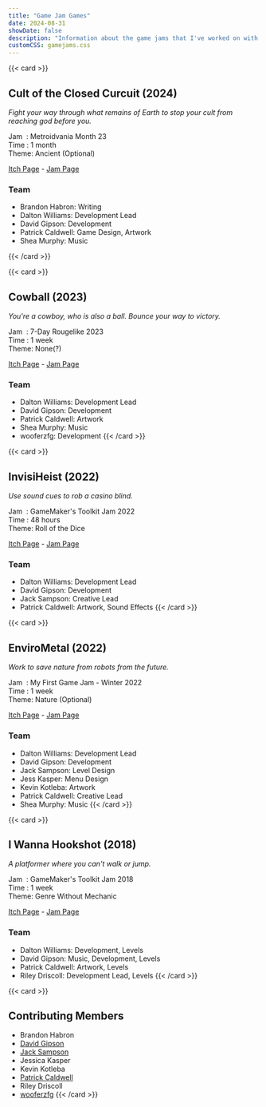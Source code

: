 ```yaml
---
title: "Game Jam Games"
date: 2024-08-31
showDate: false
description: "Information about the game jams that I've worked on with my friends"
customCSS: gamejams.css
---
```


{{< card >}}

## Cult of the Closed Curcuit (2024)

*Fight your way through what remains of Earth to stop your cult from reaching god before you.*

Jam&nbsp; : Metroidvania Month 23  
Time : 1 month  
Theme: Ancient (Optional)  
  
[Itch Page](https://daltonsw.itch.io/cult-of-the-closed-circuit) - [Jam Page](https://itch.io/jam/metroidvania-month-23)

### Team 

- Brandon Habron: Writing
- Dalton Williams: Development Lead
- David Gipson: Development
- Patrick Caldwell: Game Design, Artwork
- Shea Murphy: Music

{{< /card >}}

{{< card >}}
## Cowball (2023)

*You're a cowboy, who is also a ball. Bounce your way to victory.*

Jam&nbsp; : 7-Day Rougelike 2023  
Time : 1 week  
Theme: None(?)

[Itch Page](https://daltonsw.itch.io/cowball) - [Jam Page](https://itch.io/jam/7drl-challenge-2023)

### Team 

- Dalton Williams: Development Lead  
- David Gipson: Development
- Patrick Caldwell: Artwork
- Shea Murphy: Music
- wooferzfg: Development
{{< /card >}}

{{< card >}}
## InvisiHeist (2022)

*Use sound cues to rob a casino blind.*

Jam&nbsp; : GameMaker's Toolkit Jam 2022  
Time : 48 hours  
Theme: Roll of the Dice  

[Itch Page](https://daltonsw.itch.io/invisiheist) - [Jam Page](https://itch.io/jam/gmtk-jam-2022)

### Team 

- Dalton Williams: Development Lead
- David Gipson: Development
- Jack Sampson: Creative Lead
- Patrick Caldwell: Artwork, Sound Effects
{{< /card >}}

{{< card >}}
## EnviroMetal (2022)

*Work to save nature from robots from the future.*

Jam&nbsp; : My First Game Jam - Winter 2022  
Time : 1 week  
Theme: Nature (Optional)  

[Itch Page](https://daltonsw.itch.io/envirometal) - [Jam Page](https://itch.io/jam/my-first-game-jam-winter-2022)

### Team 

- Dalton Williams: Development Lead
- David Gipson: Development
- Jack Sampson: Level Design
- Jess Kasper: Menu Design
- Kevin Kotleba: Artwork
- Patrick Caldwell: Creative Lead
- Shea Murphy: Music
{{< /card >}}

{{< card >}}
## I Wanna Hookshot (2018)

*A platformer where you can't walk or jump.*

Jam&nbsp; : GameMaker's Toolkit Jam 2018  
Time : 1 week  
Theme: Genre Without Mechanic  

[Itch Page](https://purplerta.itch.io/i-wanna-hookshot) - [Jam Page](https://itch.io/jam/gmtk-2018)

### Team 

- Dalton Williams: Development, Levels
- David Gipson: Music, Development, Levels
- Patrick Caldwell: Artwork, Levels
- Riley Driscoll: Development Lead, Levels
{{< /card >}}

{{< card >}}
## Contributing Members

- Brandon Habron
- [David Gipson](https://github.com/gipsond)
- [Jack Sampson](https://x.com/throochie)
- Jessica Kasper
- Kevin Kotleba
- [Patrick Caldwell](https://purplerta.com/)
- Riley Driscoll
- [wooferzfg](https://www.wooferzfg.me)
{{< /card >}}
